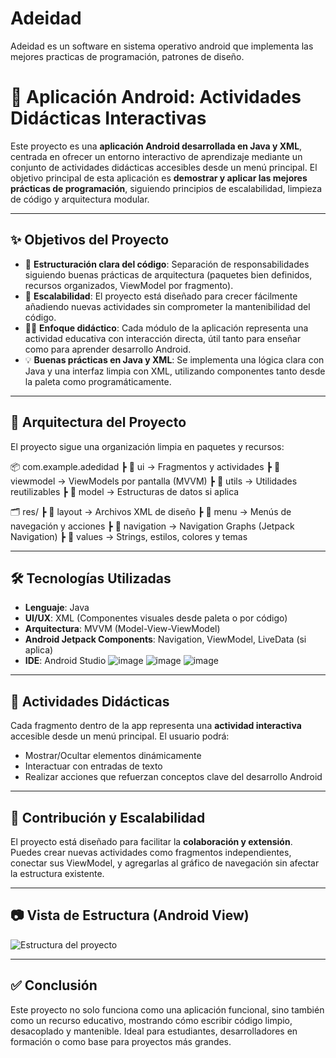 # Adeidad
Adeidad es un software en sistema operativo android que implementa las mejores practicas de programación, patrones de diseño.

# 📱 Aplicación Android: Actividades Didácticas Interactivas

Este proyecto es una **aplicación Android desarrollada en Java y XML**, centrada en ofrecer un entorno interactivo de aprendizaje mediante un conjunto de actividades didácticas accesibles desde un menú principal. El objetivo principal de esta aplicación es **demostrar y aplicar las mejores prácticas de programación**, siguiendo principios de escalabilidad, limpieza de código y arquitectura modular.

---

## ✨ Objetivos del Proyecto

- 🧱 **Estructuración clara del código**: Separación de responsabilidades siguiendo buenas prácticas de arquitectura (paquetes bien definidos, recursos organizados, ViewModel por fragmento).
- 🎯 **Escalabilidad**: El proyecto está diseñado para crecer fácilmente añadiendo nuevas actividades sin comprometer la mantenibilidad del código.
- 🧑‍🏫 **Enfoque didáctico**: Cada módulo de la aplicación representa una actividad educativa con interacción directa, útil tanto para enseñar como para aprender desarrollo Android.
- 💡 **Buenas prácticas en Java y XML**: Se implementa una lógica clara con Java y una interfaz limpia con XML, utilizando componentes tanto desde la paleta como programáticamente.

---

## 🧩 Arquitectura del Proyecto

El proyecto sigue una organización limpia en paquetes y recursos:

📦 com.example.adedidad
┣ 📂 ui → Fragmentos y actividades
┣ 📂 viewmodel → ViewModels por pantalla (MVVM)
┣ 📂 utils → Utilidades reutilizables
┣ 📂 model → Estructuras de datos si aplica

🗂️ res/
┣ 📁 layout → Archivos XML de diseño
┣ 📁 menu → Menús de navegación y acciones
┣ 📁 navigation → Navigation Graphs (Jetpack Navigation)
┣ 📁 values → Strings, estilos, colores y temas


---

## 🛠️ Tecnologías Utilizadas

- **Lenguaje**: Java
- **UI/UX**: XML (Componentes visuales desde paleta o por código)
- **Arquitectura**: MVVM (Model-View-ViewModel)
- **Android Jetpack Components**: Navigation, ViewModel, LiveData (si aplica)
- **IDE**: Android Studio
![image](https://github.com/user-attachments/assets/30d4d840-501a-4440-a5c4-d2b6170df16a)
![image](https://github.com/user-attachments/assets/2f8d5741-bdc3-4daa-b844-c28509d8e81c)
![image](https://github.com/user-attachments/assets/ce32c240-e6b2-48a3-8ba3-c426650f4a38)



---

## 🧪 Actividades Didácticas

Cada fragmento dentro de la app representa una **actividad interactiva** accesible desde un menú principal. El usuario podrá:

- Mostrar/Ocultar elementos dinámicamente
- Interactuar con entradas de texto
- Realizar acciones que refuerzan conceptos clave del desarrollo Android

---

## 📌 Contribución y Escalabilidad

El proyecto está diseñado para facilitar la **colaboración y extensión**. Puedes crear nuevas actividades como fragmentos independientes, conectar sus ViewModel, y agregarlas al gráfico de navegación sin afectar la estructura existente.

---

## 📷 Vista de Estructura (Android View)

![Estructura del proyecto](https://github.com/tuusuario/tu-repo/raw/main/capturas/estructura.png)
<!-- Reemplaza el enlace con la ruta correcta si subes una captura -->

---

## ✅ Conclusión

Este proyecto no solo funciona como una aplicación funcional, sino también como un recurso educativo, mostrando cómo escribir código limpio, desacoplado y mantenible. Ideal para estudiantes, desarrolladores en formación o como base para proyectos más grandes.
